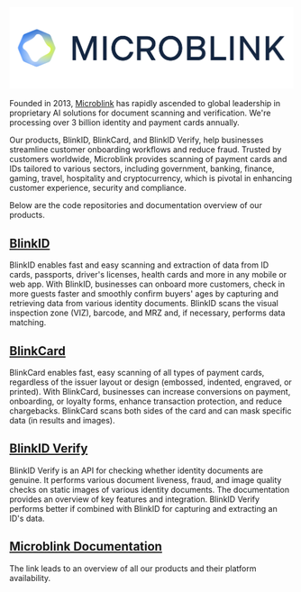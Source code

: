 <p align="center" >
  <img src="https://raw.githubusercontent.com/microblink/about/master/microblink-logo.png" alt="microblink.com" title="microblink.com">
</p>

Founded in 2013, <a href="http://www.microblink.com">Microblink</a> has rapidly ascended to global leadership in proprietary AI solutions for document scanning and verification. We're processing over 3 billion identity and payment cards annually. 

Our products, BlinkID, BlinkCard, and BlinkID Verify, help businesses streamline customer onboarding workflows and reduce fraud. Trusted by customers worldwide, Microblink provides scanning of payment cards and IDs tailored to various sectors, including government, banking, finance, gaming, travel, hospitality and cryptocurrency, which is pivotal in enhancing customer experience, security and compliance.

Below are the code repositories and documentation overview of our products.

## <a href="https://github.com/BlinkID">BlinkID</a>

BlinkID enables fast and easy scanning and extraction of data from ID cards, passports, driver's licenses, health cards and more in any mobile or web app. With BlinkID, businesses can onboard more customers, check in more guests faster and smoothly confirm buyers' ages by capturing and retrieving data from various identity documents. BlinkID scans the visual inspection zone (VIZ), barcode, and MRZ and, if necessary, performs data matching. 

## <a href="https://github.com/blinkcard">BlinkCard</a>
BlinkCard enables fast, easy scanning of all types of payment cards, regardless of the issuer layout or design (embossed, indented, engraved, or printed). With BlinkCard, businesses can increase conversions on payment, onboarding, or loyalty forms, enhance transaction protection, and reduce chargebacks. BlinkCard scans both sides of the card and can mask specific data (in results and images). 

## <a href="https://blinkidverify.docs.microblink.com/docs/category/introduction">BlinkID Verify</a>
BlinkID Verify is an API for checking whether identity documents are genuine. It performs various document liveness, fraud, and image quality checks on static images of various identity documents. The documentation provides an overview of key features and integration. BlinkID Verify performs better if combined with BlinkID for capturing and extracting an ID's data. 

## <a href="https://docs.microblink.com/">Microblink Documentation</a>
The link leads to an overview of all our products and their platform availability. 

